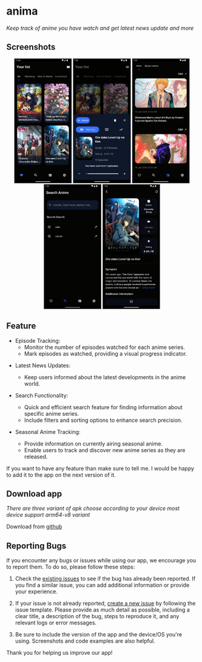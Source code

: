 # anima

_Keep track of anime you have watch and get latest news update and more_

## Screenshots

<div align="center">
    <div>
        <img src="assets/images/screenshots/one.png" width="30%" />
        <img src="assets/images/screenshots/two.png" width="30%" />
        <img src="assets/images/screenshots/three.png" width="30%" />
        <img src="assets/images/screenshots/four.png" width="30%" />
        <img src="assets/images/screenshots/five.png" width="30%" />
    </div>
</div>

## Feature

- Episode Tracking:
  - Monitor the number of episodes watched for each anime series.
  - Mark episodes as watched, providing a visual progress indicator.

* Latest News Updates:

  - Keep users informed about the latest developments in the anime world.

* Search Functionality:

  - Quick and efficient search feature for finding information about specific anime series.
  - Include filters and sorting options to enhance search precision.

* Seasonal Anime Tracking:
  - Provide information on currently airing seasonal anime.
  - Enable users to track and discover new anime series as they are released.

If you want to have any feature than make sure to tell me. I would be happy to add it to the app on the next version of it.

## Download app

_There are three variant of apk choose according to your device most device support arm64-v8 variant_

Download from [github](https://github.com/devyuji/anima/release/latest)

## Reporting Bugs

If you encounter any bugs or issues while using our app, we encourage you to report them. To do so, please follow these steps:

1. Check the [existing issues](https://github.com/yourusername/your-repo-name/issues) to see if the bug has already been reported. If you find a similar issue, you can add additional information or provide your experience.

2. If your issue is not already reported, [create a new issue](https://github.com/yourusername/your-repo-name/issues/new/choose) by following the issue template. Please provide as much detail as possible, including a clear title, a description of the bug, steps to reproduce it, and any relevant logs or error messages.

3. Be sure to include the version of the app and the device/OS you're using. Screenshots and code examples are also helpful.

Thank you for helping us improve our app!
